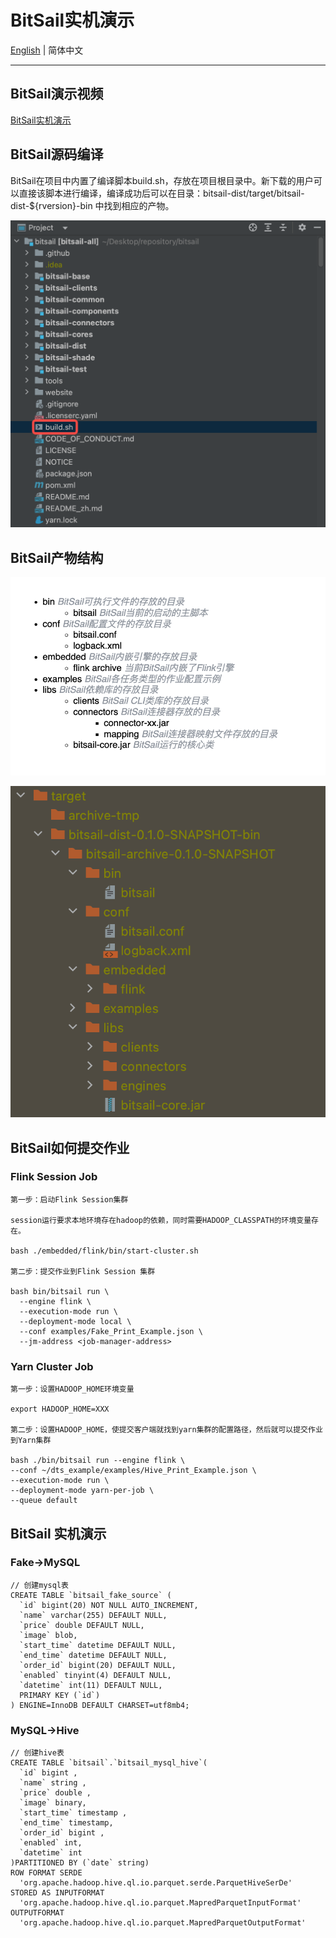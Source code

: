 # BitSail实机演示

[English](../../../en/documents/start/quick_guide.md) | 简体中文

-----

## BitSail演示视频

[BitSail实机演示](https://zhuanlan.zhihu.com/p/595157599) 

## BitSail源码编译

BitSail在项目中内置了编译脚本build.sh，存放在项目根目录中。新下载的用户可以直接该脚本进行编译，编译成功后可以在目录：bitsail-dist/target/bitsail-dist-${rversion}-bin 中找到相应的产物。

![](../../../images/documents/start/quick_guide/source_code_structure.png)

## BitSail产物结构

![](../../../images/documents/start/quick_guide/compile_product_structure.png)

![](../../../images/documents/start/quick_guide/product_structure.png)

## BitSail如何提交作业

### Flink Session Job

```Shell
第一步：启动Flink Session集群

session运行要求本地环境存在hadoop的依赖，同时需要HADOOP_CLASSPATH的环境变量存在。

bash ./embedded/flink/bin/start-cluster.sh

第二步：提交作业到Flink Session 集群

bash bin/bitsail run \
  --engine flink \
  --execution-mode run \
  --deployment-mode local \
  --conf examples/Fake_Print_Example.json \
  --jm-address <job-manager-address>
```

### Yarn Cluster Job

```Shell
第一步：设置HADOOP_HOME环境变量

export HADOOP_HOME=XXX

第二步：设置HADOOP_HOME，使提交客户端就找到yarn集群的配置路径，然后就可以提交作业到Yarn集群

bash ./bin/bitsail run --engine flink \
--conf ~/dts_example/examples/Hive_Print_Example.json \
--execution-mode run \
--deployment-mode yarn-per-job \
--queue default
```

## BitSail 实机演示

### Fake->MySQL

```Shell
// 创建mysql表
CREATE TABLE `bitsail_fake_source` (
  `id` bigint(20) NOT NULL AUTO_INCREMENT,
  `name` varchar(255) DEFAULT NULL,
  `price` double DEFAULT NULL,
  `image` blob,
  `start_time` datetime DEFAULT NULL,
  `end_time` datetime DEFAULT NULL,
  `order_id` bigint(20) DEFAULT NULL,
  `enabled` tinyint(4) DEFAULT NULL,
  `datetime` int(11) DEFAULT NULL,
  PRIMARY KEY (`id`)
) ENGINE=InnoDB DEFAULT CHARSET=utf8mb4;
```

### MySQL->Hive

```Shell
// 创建hive表
CREATE TABLE `bitsail`.`bitsail_mysql_hive`(
  `id` bigint ,
  `name` string ,
  `price` double ,
  `image` binary,
  `start_time` timestamp ,
  `end_time` timestamp,
  `order_id` bigint ,
  `enabled` int,
  `datetime` int
)PARTITIONED BY (`date` string)
ROW FORMAT SERDE
  'org.apache.hadoop.hive.ql.io.parquet.serde.ParquetHiveSerDe'
STORED AS INPUTFORMAT
  'org.apache.hadoop.hive.ql.io.parquet.MapredParquetInputFormat'
OUTPUTFORMAT
  'org.apache.hadoop.hive.ql.io.parquet.MapredParquetOutputFormat'
```